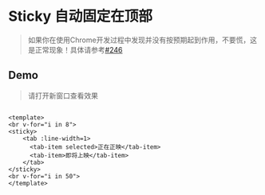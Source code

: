 # Sticky 自动固定在顶部

> 如果你在使用Chrome开发过程中发现并没有按预期起到作用，不要慌，这是正常现象！具体请参考[#246](https://github.com/airyland/vux/issues/246)

## Demo

> 请打开新窗口查看效果

``` vux width=100% height=400 components=Sticky,Tab,TabItem

<template>
<br v-for="i in 8">
<sticky>
	<tab :line-width=1>
	  <tab-item selected>正在正映</tab-item>
	  <tab-item>即将上映</tab-item>
	</tab>
</sticky>
<br v-for="i in 50">
</template>
```
